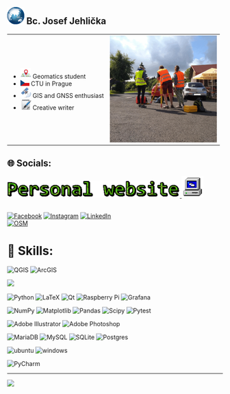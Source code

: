 <h2> <img src="https://github.com/jehlijos/jehlijos/blob/main/YzDM.gif?raw=true" width="40"> Bc. Josef Jehlička </h2>

<table>
  <tr>
    <td>
      <ul>
        <li> <img src="https://github.com/jehlijos/jehlijos/blob/main/map.png?raw=true" height="25"> Geomatics student</li>
        <li><img src="https://github.com/jehlijos/jehlijos/blob/main/cz.png?raw=true" height="14"> CTU in Prague</li>
        <li><img src="https://github.com/jehlijos/jehlijos/blob/main/gnss.png?raw=true" height="25"> GIS and GNSS enthusiast</li>
        <li><img src="https://github.com/jehlijos/jehlijos/blob/main/pen2.png?raw=true" height="25"> Creative writer</li>
      </ul>
    </td>
    <td>
      <img src="https://github.com/jehlijos/jehlijos/blob/main/gif.gif?raw=true" width="250">
    </td>
  </tr>
</table>

## 🌐 Socials:
 <a href="https://jehlijos.github.io/josef-jehlicka/" target="_blank"> <img src="https://github.com/jehlijos/jehlijos/blob/main/text.gif?raw=true" height="40"> </a> <a href="https://jehlijos.github.io/josef-jehlicka/" target="_blank"> <img src="https://github.com/jehlijos/jehlijos/blob/main/MXfm.gif?raw=true" height="50">  </a> <br> <br> 

 
[![Facebook](https://img.shields.io/badge/Facebook-%231877F2.svg?logo=Facebook&logoColor=white)](https://facebook.com/josef.jehlicka.3) [![Instagram](https://img.shields.io/badge/Instagram-%23E4405F.svg?logo=Instagram&logoColor=white)](https://instagram.com/jehlickajosef) [![LinkedIn](https://img.shields.io/badge/LinkedIn-%230077B5.svg?logo=linkedin&logoColor=white)](https://linkedin.com/in/jehlijos) <br> [![OSM](https://img.shields.io/badge/OpenStreetMap-7EBC6F?style=for-the-badge&logo=OpenStreetMap&logoColor=white)](https://www.openstreetmap.org/user/jehlijos) 

# 🧠 Skills:
![QGIS](https://img.shields.io/badge/QGIS-589632?style=for-the-badge&logo=qgis&logoColor=white)
![ArcGIS](https://img.shields.io/badge/arcgis-2C7AC3?style=for-the-badge&logo=arcgis&logoColor=white)


![](https://github-readme-stats.vercel.app/api/top-langs/?username=jehlijos&theme=neon&hide_border=false&include_all_commits=true&count_private=false&layout=compact)



![Python](https://img.shields.io/badge/python-3670A0?style=for-the-badge&logo=python&logoColor=ffdd54) ![LaTeX](https://img.shields.io/badge/latex-%23008080.svg?style=for-the-badge&logo=latex&logoColor=white) ![Qt](https://img.shields.io/badge/Qt-%23217346.svg?style=for-the-badge&logo=Qt&logoColor=white) ![Raspberry Pi](https://img.shields.io/badge/-RaspberryPi-C51A4A?style=for-the-badge&logo=Raspberry-Pi) ![Grafana](https://img.shields.io/badge/grafana-%23F46800.svg?style=for-the-badge&logo=grafana&logoColor=white) 

 ![NumPy](https://img.shields.io/badge/numpy-%23013243.svg?style=for-the-badge&logo=numpy&logoColor=white) ![Matplotlib](https://img.shields.io/badge/Matplotlib-%23ffffff.svg?style=for-the-badge&logo=Matplotlib&logoColor=black) ![Pandas](https://img.shields.io/badge/pandas-%23150458.svg?style=for-the-badge&logo=pandas&logoColor=white) ![Scipy](https://img.shields.io/badge/SciPy-%230C55A5.svg?style=for-the-badge&logo=scipy&logoColor=%white)  ![Pytest](https://img.shields.io/badge/Pytest-0A9EDC?style=for-the-badge&logo=pytest&logoColor=white)
 
 ![Adobe Illustrator](https://img.shields.io/badge/adobe%20illustrator-%23FF9A00.svg?style=for-the-badge&logo=adobe%20illustrator&logoColor=white)  ![Adobe Photoshop](https://img.shields.io/badge/adobe%20photoshop-%2331A8FF.svg?style=for-the-badge&logo=adobe%20photoshop&logoColor=white) 
 
 ![MariaDB](https://img.shields.io/badge/MariaDB-003545?style=for-the-badge&logo=mariadb&logoColor=white) ![MySQL](https://img.shields.io/badge/mysql-4479A1.svg?style=for-the-badge&logo=mysql&logoColor=white) ![SQLite](https://img.shields.io/badge/Sqlite-003B57?style=for-the-badge&logo=sqlite&logoColor=white) ![Postgres](https://img.shields.io/badge/postgres-%23316192.svg?style=for-the-badge&logo=postgresql&logoColor=white)

 ![ubuntu](https://img.shields.io/badge/Ubuntu-E95420?style=for-the-badge&logo=ubuntu&logoColor=white)  ![windows](https://img.shields.io/badge/Windows-0078D6?style=for-the-badge&logo=windows&logoColor=white)

![PyCharm](https://img.shields.io/badge/PyCharm-000000.svg?&style=for-the-badge&logo=PyCharm&logoColor=white)




---
[![](https://visitcount.itsvg.in/api?id=jehlijos&icon=0&color=0)](https://visitcount.itsvg.in)

<!-- Proudly created with GPRM ( https://gprm.itsvg.in ) -->
